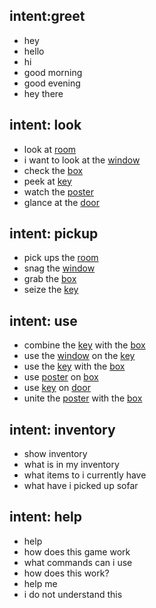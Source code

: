 ## intent:greet
- hey
- hello
- hi
- good morning
- good evening
- hey there

## intent: look
- look at [room](object)
- i want to look at the [window](object)
- check the [box](object)
- peek at [key](object)
- watch the [poster](object)
- glance at the [door](object)

## intent: pickup
- pick ups the [room](object)
- snag the [window](object)
- grab the [box](object)
- seize the [key](object)

## intent: use
- combine the [key](object) with the [box](object)
- use the [window](object) on the [key](object)
- use the [key](object) with the [box](object)
- use [poster](object) on [box](object)
- use [key](object) on [door](object)
- unite the [poster](object) with the [box](object)

## intent: inventory
- show inventory
- what is in my inventory
- what items to i currently have
- what have i picked up sofar

## intent: help
- help
- how does this game work
- what commands can i use
- how does this work?
- help me
- i do not understand this
